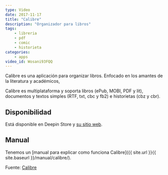 ```yaml
---
type: Video
date: 2017-11-17
title: "Calibre"
description: "Organizador para libros"
tags:
    - libreria
    - pdf
    - comic
    - historieta
categories:
    - apps
video_id: Wosani93FQQ
---
```


Calibre es una aplicación para organizar libros. Enfocado en los amantes de la literatura y académicos,

Calibre es multiplataforma y soporta libros (ePub, MOBI, PDF y lit), documentos y textos simples (RTF, txt, cbc y fb2) e historietas (cbz y cbr).

## Disponibilidad

Está disponible en Deepin Store y [su sitio web](https://calibre-ebook.com/).

## Manual

Tenemos un [manual para explicar como funciona Calibre]({{ site.url }}{{ site.baseurl }}/manual/calibre/).

Fuente: [Calibre](https://calibre-ebook.com/)
